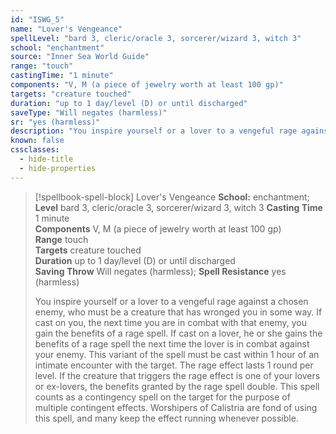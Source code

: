 ```yaml
---
id: "ISWG_5"
name: "Lover's Vengeance"
spellLevel: "bard 3, cleric/oracle 3, sorcerer/wizard 3, witch 3"
school: "enchantment"
source: "Inner Sea World Guide"
range: "touch"
castingTime: "1 minute"
components: "V, M (a piece of jewelry worth at least 100 gp)"
targets: "creature touched"
duration: "up to 1 day/level (D) or until discharged"
saveType: "Will negates (harmless)"
sr: "yes (harmless)"
description: "You inspire yourself or a lover to a vengeful rage against a chosen enemy, who must be a creature that has wronged you in some way. If cast on you, the next time you are in combat with that enemy, you gain the benefits of a rage spell. If cast on a lover, he or she gains the benefits of a rage spell the next time the lover is in combat against your enemy. This variant of the spell must be cast within 1 hour of an intimate encounter with the target. The rage effect lasts 1 round per level. If the creature that triggers the rage effect is one of your lovers or ex-lovers, the benefits granted by the rage spell double. This spell counts as a contingency spell on the target for the purpose of multiple contingent effects. Worshipers of Calistria are fond of using this spell, and many keep the effect running whenever possible."
known: false
cssclasses:
  - hide-title
  - hide-properties
---
```


> [!spellbook-spell-block] Lover's Vengeance
> **School:** enchantment; **Level** bard 3, cleric/oracle 3, sorcerer/wizard 3, witch 3
> **Casting Time** 1 minute  
> **Components** V, M (a piece of jewelry worth at least 100 gp)  
> **Range** touch  
> **Targets** creature touched  
> **Duration** up to 1 day/level (D) or until discharged  
> **Saving Throw** Will negates (harmless); **Spell Resistance** yes (harmless)
> 
> You inspire yourself or a lover to a vengeful rage against a chosen enemy, who must be a creature that has wronged you in some way. If cast on you, the next time you are in combat with that enemy, you gain the benefits of a rage spell. If cast on a lover, he or she gains the benefits of a rage spell the next time the lover is in combat against your enemy. This variant of the spell must be cast within 1 hour of an intimate encounter with the target. The rage effect lasts 1 round per level. If the creature that triggers the rage effect is one of your lovers or ex-lovers, the benefits granted by the rage spell double. This spell counts as a contingency spell on the target for the purpose of multiple contingent effects. Worshipers of Calistria are fond of using this spell, and many keep the effect running whenever possible.